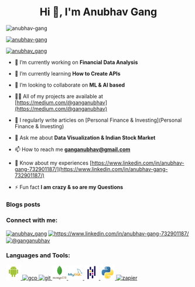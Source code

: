 <h1 align="center">Hi 👋, I'm Anubhav Gang</h1>
<p align="left"> <img src="https://komarev.com/ghpvc/?username=anubhav-gang&label=Profile%20views&color=0e75b6&style=flat" alt="anubhav-gang" /> </p>

<p align="left"> <a href="https://github.com/ryo-ma/github-profile-trophy"><img src="https://github-profile-trophy.vercel.app/?username=anubhav-gang" alt="anubhav-gang" /></a> </p>

<p align="left"> <a href="https://twitter.com/anubhav_gang" target="blank"><img src="https://img.shields.io/twitter/follow/anubhav_gang?logo=twitter&style=for-the-badge" alt="anubhav_gang" /></a> </p>

- 🔭 I’m currently working on **Financial Data Analysis**

- 🌱 I’m currently learning **How to Create APIs**

- 👯 I’m looking to collaborate on **ML & AI based**

- 👨‍💻 All of my projects are available at [https://medium.com/@ganganubhav](https://medium.com/@ganganubhav)

- 📝 I regularly write articles on [Personal Finance & Investing](Personal Finance & Investing)

- 💬 Ask me about **Data Visualization & Indian Stock Market**

- 📫 How to reach me **ganganubhav@gmail.com**

- 📄 Know about my experiences [https://www.linkedin.com/in/anubhav-gang-732901187/](https://www.linkedin.com/in/anubhav-gang-732901187/)

- ⚡ Fun fact **I am crazy & so are my Questions**

### Blogs posts
<!-- BLOG-POST-LIST:START -->
<!-- BLOG-POST-LIST:END -->

<h3 align="left">Connect with me:</h3>
<p align="left">
<a href="https://twitter.com/anubhav_gang" target="blank"><img align="center" src="https://raw.githubusercontent.com/rahuldkjain/github-profile-readme-generator/master/src/images/icons/Social/twitter.svg" alt="anubhav_gang" height="30" width="40" /></a>
<a href="https://linkedin.com/in/https://www.linkedin.com/in/anubhav-gang-732901187/" target="blank"><img align="center" src="https://raw.githubusercontent.com/rahuldkjain/github-profile-readme-generator/master/src/images/icons/Social/linked-in-alt.svg" alt="https://www.linkedin.com/in/anubhav-gang-732901187/" height="30" width="40" /></a>
<a href="https://medium.com/@ganganubhav" target="blank"><img align="center" src="https://raw.githubusercontent.com/rahuldkjain/github-profile-readme-generator/master/src/images/icons/Social/medium.svg" alt="@ganganubhav" height="30" width="40" /></a>
</p>

<h3 align="left">Languages and Tools:</h3>
<p align="left"> <a href="https://developer.android.com" target="_blank" rel="noreferrer"> <img src="https://raw.githubusercontent.com/devicons/devicon/master/icons/android/android-original-wordmark.svg" alt="android" width="40" height="40"/> </a> <a href="https://cloud.google.com" target="_blank" rel="noreferrer"> <img src="https://www.vectorlogo.zone/logos/google_cloud/google_cloud-icon.svg" alt="gcp" width="40" height="40"/> </a> <a href="https://git-scm.com/" target="_blank" rel="noreferrer"> <img src="https://www.vectorlogo.zone/logos/git-scm/git-scm-icon.svg" alt="git" width="40" height="40"/> </a> <a href="https://www.mongodb.com/" target="_blank" rel="noreferrer"> <img src="https://raw.githubusercontent.com/devicons/devicon/master/icons/mongodb/mongodb-original-wordmark.svg" alt="mongodb" width="40" height="40"/> </a> <a href="https://www.mysql.com/" target="_blank" rel="noreferrer"> <img src="https://raw.githubusercontent.com/devicons/devicon/master/icons/mysql/mysql-original-wordmark.svg" alt="mysql" width="40" height="40"/> </a> <a href="https://pandas.pydata.org/" target="_blank" rel="noreferrer"> <img src="https://raw.githubusercontent.com/devicons/devicon/2ae2a900d2f041da66e950e4d48052658d850630/icons/pandas/pandas-original.svg" alt="pandas" width="40" height="40"/> </a> <a href="https://www.python.org" target="_blank" rel="noreferrer"> <img src="https://raw.githubusercontent.com/devicons/devicon/master/icons/python/python-original.svg" alt="python" width="40" height="40"/> </a> <a href="https://zapier.com" target="_blank" rel="noreferrer"> <img src="https://www.vectorlogo.zone/logos/zapier/zapier-icon.svg" alt="zapier" width="40" height="40"/> </a> </p>
